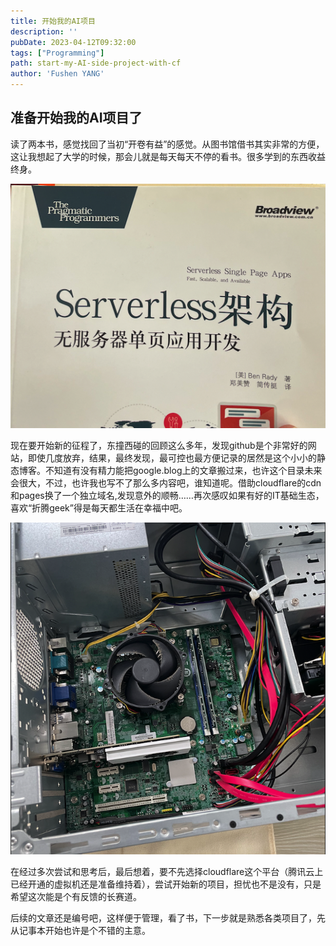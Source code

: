 ```yaml
---
title: 开始我的AI项目
description: ''
pubDate: 2023-04-12T09:32:00
tags: ["Programming"]
path: start-my-AI-side-project-with-cf
author: 'Fushen YANG'
---
```

## 准备开始我的AI项目了

读了两本书，感觉找回了当初“开卷有益”的感觉。从图书馆借书其实非常的方便，这让我想起了大学的时候，那会儿就是每天每天不停的看书。很多学到的东西收益终身。

![这是近期读的其中一本，来自学校图书馆](start-my-AI-side-project-with-cf/serverless-book-a.png)

现在要开始新的征程了，东撞西碰的回顾这么多年，发现github是个非常好的网站，即使几度放弃，结果，最终发现，最可控也最方便记录的居然是这个小小的静态博客。不知道有没有精力能把google.blog上的文章搬过来，也许这个目录未来会很大，不过，也许我也写不了那么多内容吧，谁知道呢。借助cloudflare的cdn和pages换了一个独立域名,发现意外的顺畅……再次感叹如果有好的IT基础生态，喜欢“折腾geek”得是每天都生活在幸福中吧。

![一台坏掉的电脑，最后没有修好](start-my-AI-side-project-with-cf/a-broken-PC.png)

在经过多次尝试和思考后，最后想着，要不先选择cloudflare这个平台（腾讯云上已经开通的虚拟机还是准备维持着），尝试开始新的项目，担忧也不是没有，只是希望这次能是个有反馈的长赛道。

后续的文章还是编号吧，这样便于管理，看了书，下一步就是熟悉各类项目了，先从记事本开始也许是个不错的主意。
